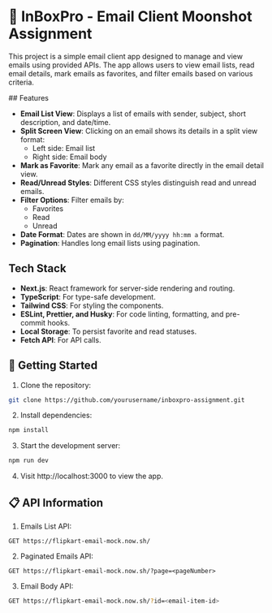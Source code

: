 # 📧 InBoxPro - Email Client Moonshot Assignment

This project is a simple email client app designed to manage and view emails using provided APIs. The app allows users to view email lists, read email details, mark emails as favorites, and filter emails based on various criteria.

## Features

- **Email List View**: Displays a list of emails with sender, subject, short description, and date/time.
- **Split Screen View**: Clicking on an email shows its details in a split view format:
  - Left side: Email list
  - Right side: Email body
- **Mark as Favorite**: Mark any email as a favorite directly in the email detail view.
- **Read/Unread Styles**: Different CSS styles distinguish read and unread emails.
- **Filter Options**: Filter emails by:
  - Favorites
  - Read
  - Unread
- **Date Format**: Dates are shown in `dd/MM/yyyy hh:mm a` format.
- **Pagination**: Handles long email lists using pagination.

## Tech Stack

- **Next.js**: React framework for server-side rendering and routing.
- **TypeScript**: For type-safe development.
- **Tailwind CSS**: For styling the components.
- **ESLint, Prettier, and Husky**: For code linting, formatting, and pre-commit hooks.
- **Local Storage**: To persist favorite and read statuses.
- **Fetch API**: For API calls.

## 🚀 Getting Started

1. Clone the repository:

```bash
git clone https://github.com/yourusername/inboxpro-assignment.git
```

2. Install dependencies:

```bash
npm install
```

3. Start the development server:

```bash
npm run dev
```

4. Visit http://localhost:3000 to view the app.

## 📋 API Information

1. Emails List API:

```
GET https://flipkart-email-mock.now.sh/
```

2. Paginated Emails API:

```
GET https://flipkart-email-mock.now.sh/?page=<pageNumber>
```

3. Email Body API:

```bash
GET https://flipkart-email-mock.now.sh/?id=<email-item-id>
```
